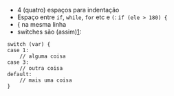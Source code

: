 - 4 (quatro) espaços para indentação
- Espaço entre `if`, `while`, `for` etc e `(`: `if (ele > 180) {`
- { na mesma linha
- switches são (assim)[1]:
```
switch (var) {
case 1:
    // alguma coisa
case 3:
    // outra coisa
default:
    // mais uma coisa
}
```

[1]: http://www.oracle.com/technetwork/java/javase/documentation/codeconventions-142311.html#468

